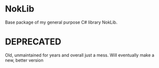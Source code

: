 # NokLib
Base package of my general purpose C# library NokLib.

# DEPRECATED
Old, unmaintained for years and overall just a mess. Will eventually make a new, better version
